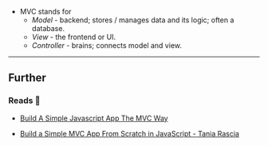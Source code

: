 - MVC stands for
    - _Model_ - backend; stores / manages data and its logic; often a database.
    - _View_ - the frontend or UI.
    - _Controller_ - brains; connects model and view.


---
## Further

### Reads 📄

- [Build A Simple Javascript App The MVC Way](https://www.awwwards.com/build-a-simple-javascript-app-the-mvc-way.html)

- [Build a Simple MVC App From Scratch in JavaScript - Tania Rascia](https://www.taniarascia.com/javascript-mvc-todo-app/)